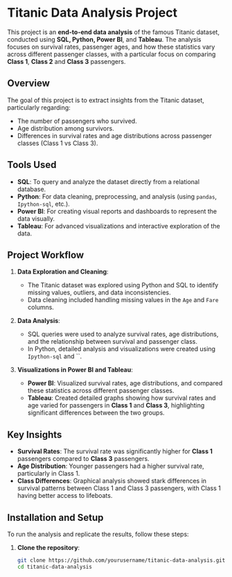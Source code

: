 
# Titanic Data Analysis Project

This project is an **end-to-end data analysis** of the famous Titanic dataset, conducted using **SQL, Python, Power BI**, and **Tableau**. The analysis focuses on survival rates, passenger ages, and how these statistics vary across different passenger classes, with a particular focus on comparing **Class 1**, **Class 2** and **Class 3** passengers.

## Overview

The goal of this project is to extract insights from the Titanic dataset, particularly regarding:
- The number of passengers who survived.
- Age distribution among survivors.
- Differences in survival rates and age distributions across passenger classes (Class 1 vs Class 3).

## Tools Used

- **SQL**: To query and analyze the dataset directly from a relational database.
- **Python**: For data cleaning, preprocessing, and analysis (using `pandas`, `Ipython-sql`, etc.).
- **Power BI**: For creating visual reports and dashboards to represent the data visually.
- **Tableau**: For advanced visualizations and interactive exploration of the data.

## Project Workflow

1. **Data Exploration and Cleaning**:
   - The Titanic dataset was explored using Python and SQL to identify missing values, outliers, and data inconsistencies.
   - Data cleaning included handling missing values in the `Age` and `Fare` columns.

2. **Data Analysis**:
   - SQL queries were used to analyze survival rates, age distributions, and the relationship between survival and passenger class.
   - In Python, detailed analysis and visualizations were created using `Ipython-sql` and ``.

3. **Visualizations in Power BI and Tableau**:
   - **Power BI**: Visualized survival rates, age distributions, and compared these statistics across different passenger classes.
   - **Tableau**: Created detailed graphs showing how survival rates and age varied for passengers in **Class 1** and **Class 3**, highlighting significant differences between the two groups.

## Key Insights

- **Survival Rates**: The survival rate was significantly higher for **Class 1** passengers compared to **Class 3** passengers.
- **Age Distribution**: Younger passengers had a higher survival rate, particularly in Class 1.
- **Class Differences**: Graphical analysis showed stark differences in survival patterns between Class 1 and Class 3 passengers, with Class 1 having better access to lifeboats.

## Installation and Setup

To run the analysis and replicate the results, follow these steps:

1. **Clone the repository**:
   ```bash
   git clone https://github.com/yourusername/titanic-data-analysis.git
   cd titanic-data-analysis
